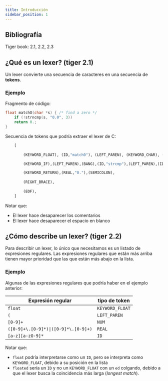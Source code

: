 ```yaml
---
title: Introducción
sidebar_position: 1
---
```

## Bibliografía

Tiger book: 2.1, 2.2, 2.3

## ¿Qué es un lexer? (tiger 2.1)
Un lexer convierte una secuencia de caracteres en una secuencia de **tokens**.

### Ejemplo

Fragmento de código:
```c
float matchO(char *s) { /* find a zero */
    if (!strncmp(s, "0.0", 3))
    return 0.;
}
```

Secuencia de tokens que podría extraer el lexer de C:

```python
    [
        
        (KEYWORD_FLOAT), (ID,"match0"), (LEFT_PAREN), (KEYWORD_CHAR), (STAR), (ID,"s"),(RIGHT_PAREN), (LEFT_BRACE),

        (KEYWORD_IF),(LEFT_PAREN),(BANG),(ID,"strcmp"),(LEFT_PAREN),(ID,"s"),(COMMA),(STRING,"0.0"),(COMMA),(NUM,"3"),(RIGHT_PAREN),(RIGHT_PAREN),

        (KEYWORD_RETURN),(REAL,"0."),(SEMICOLON),
        
        (RIGHT_BRACE),
        
        (EOF),
    ]
```

Notar que:
- El lexer hace desaparecer los comentarios
- El lexer hace desaparecer el espacio en blanco

## ¿Cómo describe un lexer? (tiger 2.2)
Para describir un lexer, lo único que necesitamos es un listado de expresiones regulares. Las expresiones regulares que están más arriba tienen mayor prioridad que las que están más abajo en la lista.

### Ejemplo
Algunas de las expresiones regulares que podría haber en el ejemplo anterior:

| Expresión regular | tipo de token |
|-|-|
| `float`   | `KEYWORD_FLOAT` |
| `(`       | `LEFT_PAREN` |
| `[0-9]+`  | `NUM`  |
|`([0-9]+\.[0-9]*)\|([0-9]*\.[0-9]+)`| `REAL` |
| `[a-z][a-zO-9]*` | `ID`|

Notar que:
- `float` podría interpretarse como un `ID`, pero se interpreta como `KEYWORD_FLOAT`, debido a su posición en la lista
- `floated` sería un `ID` y no un `KEYWORD_FLOAT` con un `ed` colgando, debido a que el lexer busca la coincidencia más larga (_longest match_).